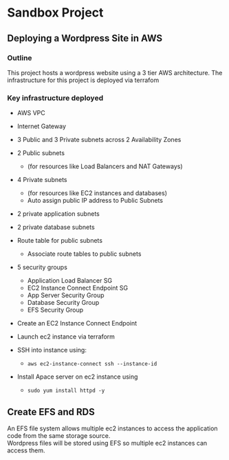 # Sandbox Project 
## Deploying a Wordpress Site in AWS

### Outline 
This  project hosts a wordpress website using a 3 tier AWS architecture.
The infrastructure for this project is deployed via terrafom


### Key infrastructure deployed 
- AWS VPC
- Internet Gateway
- 3 Public and 3 Private subnets across 2 Availability Zones
- 2 Public subnets 
    - (for resources like Load Balancers and NAT Gateways)
- 4 Private subnets 
    - (for resources like EC2 instances and databases)
    - Auto assign public IP address to Public Subnets 
- 2 private application subnets
- 2 private database subnets  
- Route table for public subnets
    - Associate route tables to public subnets 
- 5 security groups 
    - Application Load Balancer SG
    - EC2 Instance Connect Endpoint SG
    - App Server Security Group 
    - Database Security Group 
    - EFS Security Group 
- Create an EC2 Instance Connect Endpoint 
    
- Launch ec2 instance via terraform 

- SSH into instance using:
    -  `aws ec2-instance-connect ssh --instance-id`
- Install Apace server on ec2 instance using 
    - `sudo yum install httpd -y`

## Create EFS and RDS 
An EFS file system allows multiple ec2 instances to access the application code from the same storage source.<br>
Wordpress files will be stored using EFS so multiple ec2 instances can access them. 






